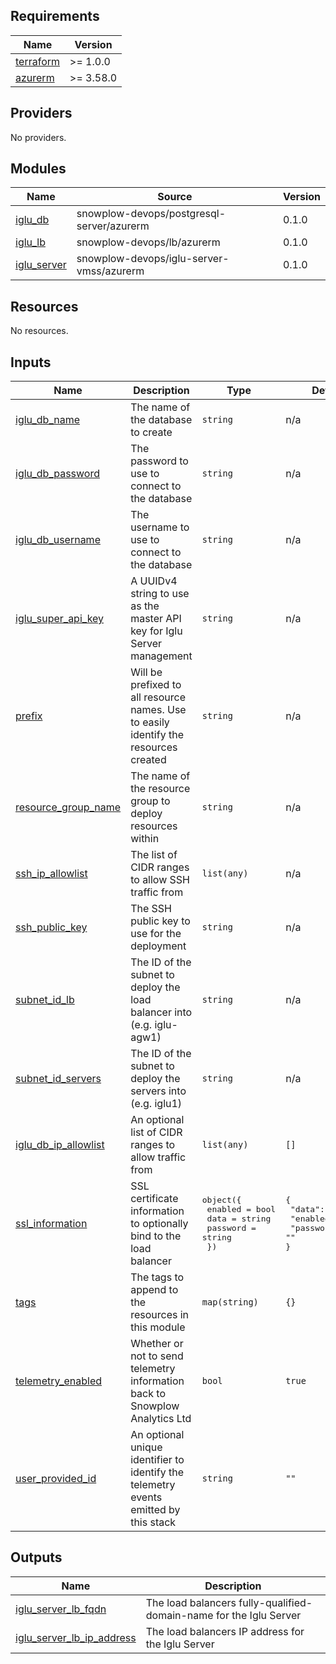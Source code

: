 ## Requirements

| Name | Version |
|------|---------|
| <a name="requirement_terraform"></a> [terraform](#requirement\_terraform) | >= 1.0.0 |
| <a name="requirement_azurerm"></a> [azurerm](#requirement\_azurerm) | >= 3.58.0 |

## Providers

No providers.

## Modules

| Name | Source | Version |
|------|--------|---------|
| <a name="module_iglu_db"></a> [iglu\_db](#module\_iglu\_db) | snowplow-devops/postgresql-server/azurerm | 0.1.0 |
| <a name="module_iglu_lb"></a> [iglu\_lb](#module\_iglu\_lb) | snowplow-devops/lb/azurerm | 0.1.0 |
| <a name="module_iglu_server"></a> [iglu\_server](#module\_iglu\_server) | snowplow-devops/iglu-server-vmss/azurerm | 0.1.0 |

## Resources

No resources.

## Inputs

| Name | Description | Type | Default | Required |
|------|-------------|------|---------|:--------:|
| <a name="input_iglu_db_name"></a> [iglu\_db\_name](#input\_iglu\_db\_name) | The name of the database to create | `string` | n/a | yes |
| <a name="input_iglu_db_password"></a> [iglu\_db\_password](#input\_iglu\_db\_password) | The password to use to connect to the database | `string` | n/a | yes |
| <a name="input_iglu_db_username"></a> [iglu\_db\_username](#input\_iglu\_db\_username) | The username to use to connect to the database | `string` | n/a | yes |
| <a name="input_iglu_super_api_key"></a> [iglu\_super\_api\_key](#input\_iglu\_super\_api\_key) | A UUIDv4 string to use as the master API key for Iglu Server management | `string` | n/a | yes |
| <a name="input_prefix"></a> [prefix](#input\_prefix) | Will be prefixed to all resource names. Use to easily identify the resources created | `string` | n/a | yes |
| <a name="input_resource_group_name"></a> [resource\_group\_name](#input\_resource\_group\_name) | The name of the resource group to deploy resources within | `string` | n/a | yes |
| <a name="input_ssh_ip_allowlist"></a> [ssh\_ip\_allowlist](#input\_ssh\_ip\_allowlist) | The list of CIDR ranges to allow SSH traffic from | `list(any)` | n/a | yes |
| <a name="input_ssh_public_key"></a> [ssh\_public\_key](#input\_ssh\_public\_key) | The SSH public key to use for the deployment | `string` | n/a | yes |
| <a name="input_subnet_id_lb"></a> [subnet\_id\_lb](#input\_subnet\_id\_lb) | The ID of the subnet to deploy the load balancer into (e.g. iglu-agw1) | `string` | n/a | yes |
| <a name="input_subnet_id_servers"></a> [subnet\_id\_servers](#input\_subnet\_id\_servers) | The ID of the subnet to deploy the servers into (e.g. iglu1) | `string` | n/a | yes |
| <a name="input_iglu_db_ip_allowlist"></a> [iglu\_db\_ip\_allowlist](#input\_iglu\_db\_ip\_allowlist) | An optional list of CIDR ranges to allow traffic from | `list(any)` | `[]` | no |
| <a name="input_ssl_information"></a> [ssl\_information](#input\_ssl\_information) | SSL certificate information to optionally bind to the load balancer | <pre>object({<br>    enabled  = bool<br>    data     = string<br>    password = string<br>  })</pre> | <pre>{<br>  "data": "",<br>  "enabled": false,<br>  "password": ""<br>}</pre> | no |
| <a name="input_tags"></a> [tags](#input\_tags) | The tags to append to the resources in this module | `map(string)` | `{}` | no |
| <a name="input_telemetry_enabled"></a> [telemetry\_enabled](#input\_telemetry\_enabled) | Whether or not to send telemetry information back to Snowplow Analytics Ltd | `bool` | `true` | no |
| <a name="input_user_provided_id"></a> [user\_provided\_id](#input\_user\_provided\_id) | An optional unique identifier to identify the telemetry events emitted by this stack | `string` | `""` | no |

## Outputs

| Name | Description |
|------|-------------|
| <a name="output_iglu_server_lb_fqdn"></a> [iglu\_server\_lb\_fqdn](#output\_iglu\_server\_lb\_fqdn) | The load balancers fully-qualified-domain-name for the Iglu Server |
| <a name="output_iglu_server_lb_ip_address"></a> [iglu\_server\_lb\_ip\_address](#output\_iglu\_server\_lb\_ip\_address) | The load balancers IP address for the Iglu Server |
